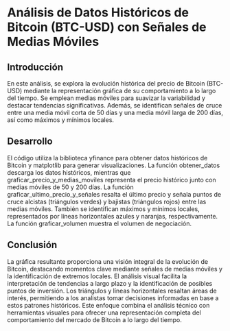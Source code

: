 # Análisis de Datos Históricos de Bitcoin (BTC-USD) con Señales de Medias Móviles
## Introducción
En este análisis, se explora la evolución histórica del precio de Bitcoin (BTC-USD) mediante la representación gráfica de su comportamiento a lo largo del tiempo. Se emplean medias móviles para suavizar la variabilidad y destacar tendencias significativas. Además, se identifican señales de cruce entre una media móvil corta de 50 días y una media móvil larga de 200 días, así como máximos y mínimos locales.

## Desarrollo
El código utiliza la biblioteca yfinance para obtener datos históricos de Bitcoin y matplotlib para generar visualizaciones. La función obtener_datos descarga los datos históricos, mientras que graficar_precio_y_medias_moviles representa el precio histórico junto con medias móviles de 50 y 200 días. La función graficar_ultimo_precio_y_señales resalta el último precio y señala puntos de cruce alcistas (triángulos verdes) y bajistas (triángulos rojos) entre las medias móviles. También se identifican máximos y mínimos locales, representados por líneas horizontales azules y naranjas, respectivamente. La función graficar_volumen muestra el volumen de negociación.

## Conclusión
La gráfica resultante proporciona una visión integral de la evolución de Bitcoin, destacando momentos clave mediante señales de medias móviles y la identificación de extremos locales. El análisis visual facilita la interpretación de tendencias a largo plazo y la identificación de posibles puntos de inversión. Los triángulos y líneas horizontales resaltan áreas de interés, permitiendo a los analistas tomar decisiones informadas en base a estos patrones históricos. Este enfoque combina el análisis técnico con herramientas visuales para ofrecer una representación completa del comportamiento del mercado de Bitcoin a lo largo del tiempo.
